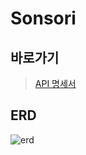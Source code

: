 # Sonsori

## 바로가기
> [API 명세서](https://sonsoriadmin.p-e.kr/docs)

## ERD
![erd](https://github.com/user-attachments/assets/1e404985-8774-4b1e-857b-fc8ae766fca3)
